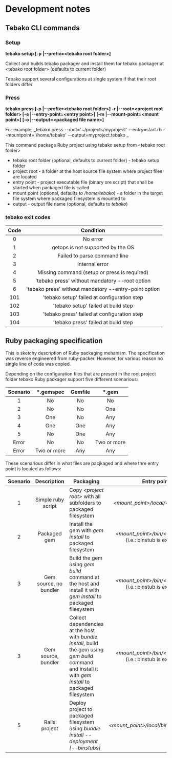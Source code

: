 # Development notes #

## Tebako CLI commands ##

### Setup ###
**tebako setup [-p |--prefix=\<tebako root folder\>]**

Collect and builds tebako packager and install them for tebako packager at \<tebako root folder\> (defaults to current folder)

Tebako support several configurations at single system if that their root folders differ

### Press ###
**tebako press [-p |--prefix=\<tebako root folder\>] -r |--root=\<project root folder\>  [-e |--entry-point=\<entry point\>]  [-m |--mount-point=\<mount point\>] [-o |--output=\<packaged file name\>]** 

For example,  _tebako press --root='~/projects/myproject' --entry=start.rb  --mountpoint='/home/tebako' --output=myproject.tebako _ 

This command package Ruby project using tebako setup from \<tebako root folder\> 

- tebako root folder (optional, defaults to current folder)  - tebako setup folder 
- project root - a folder at the host source file system where project files are located
- entry point  - project executable file (binary ore script) that shall be started when packaged file is called
- mount point (optional, defaults to _/home/tebako_)  - a folder in the target file system where packaged filesystem is mounted to
- output - output file name (optional, defaults to _tebako_)


### tebako exit codes ###

| Code |              Condition           |
|:----:|:--------------------------------:|
| 0    | No error                         |
| 1    | getops is not supported by the OS |
| 2    | Failed to parse command line     |
| 3    | Internal error                   |
| 4    | Missing command (setup or press is required)   |
| 5    | 'tebako press' without mandatory --root option |
| 6    | 'tebako press' without mandatory --entry-point option |
| 101  | 'tebako setup' failed at configuration step           |
| 102  | 'tebako setup' failed at build step                   |
| 103  | 'tebako press' failed at configuration step           |
| 104  | 'tebako press' failed at build step                   |
 

## Ruby packaging specification ##

This is sketchy description of Ruby packaging mehanism. The specification was reverse engineered from ruby-packer.
However, for various reason no single line of code was copied.
 
Depending on the configuration files that are present in the root project folder tebako Ruby packager support five different scenarious:

| Scenario |\*.gemspec | Gemfile  | \*.gem    |
|:--------:|:---------:|:--------:|:---------:|
| 1        |     No    |   No     |   No      |
| 2        |     No    |   No     |   One     |
| 3        |    One    |   No     |   Any     |
| 4        |    One    |   One    |   Any     |
| 5        |     No    |   One    |   Any     |
| Error    |     No    |   No     |Two or more|
| Error    |Two or more|   Any    |   Any     |

These scenarious differ in what files are pacjkaged and where thre entry point is located as follows:

| Scenario |     Description     |      Packaging    |     Entry point     |
|:--------:|:-------------------:|-------------------|:-------------------:|
| 1 | Simple ruby script |  Copy _\<project root\>_ with all subfolders to packaged filesystem | _\<mount_point\>/local/\<entry_point\>_ |
| 2 | Packaged gem  |  Install the gem with _gem install_ to packaged filesystem    | _\<mount_point\>/bin/\<entry_point\>_<br>(i.e.: binstub is expected) |
| 3 | Gem source, no bundler |  Build the gem using _gem build_ command at the host and install it with _gem install_ to packaged filesystem |_\<mount_point\>/bin/\<entry_point\>_<br>(i.e.: binstub is expected) |
| 3 | Gem source, bundler |  Collect dependencies at the host with _bundle install_, build the gem using _gem build_ command and install it with _gem install_ to packaged filesystem |_\<mount_point\>/bin/\<entry_point\>_<br>(i.e.: binstub is expected) |
| 5 | Rails project  | Deploy project to packaged filesystem using _bundle install --deployment [--binstubs]_ |_\<mount_point\>/local/bin/\<entry_point\>_|
